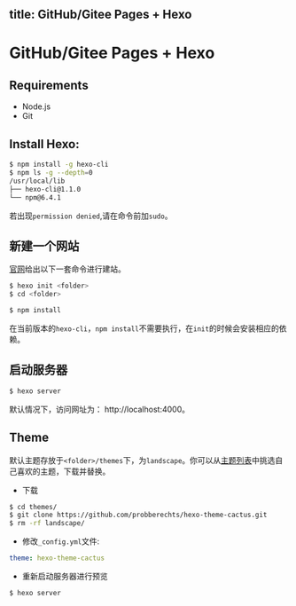 title: GitHub/Gitee Pages + Hexo
---

# GitHub/Gitee Pages + Hexo

## Requirements

- Node.js
- Git

## Install Hexo:

```sh
$ npm install -g hexo-cli
$ npm ls -g --depth=0
/usr/local/lib
├── hexo-cli@1.1.0
└── npm@6.4.1
```

若出现`permission denied`,请在命令前加`sudo`。

## 新建一个网站

[官网](https://hexo.io/zh-cn/docs/setup)给出以下一套命令进行建站。

```sh
$ hexo init <folder>
$ cd <folder>

$ npm install
```

在当前版本的`hexo-cli`，`npm install`不需要执行，在`init`的时候会安装相应的依赖。

## 启动服务器

```sh
$ hexo server
```

默认情况下，访问网址为： http://localhost:4000。

## Theme

默认主题存放于`<folder>/themes`下，为`landscape`。你可以从[主题列表](https://hexo.io/themes/)中挑选自己喜欢的主题，下载并替换。

- 下载
```sh
$ cd themes/
$ git clone https://github.com/probberechts/hexo-theme-cactus.git
$ rm -rf landscape/
```

- 修改`_config.yml`文件:
```yaml
theme: hexo-theme-cactus
```

- 重新启动服务器进行预览
```bash
$ hexo server
```

<!-- [hexo-theme-doc](https://zalando-incubator.github.io/hexo-theme-doc/) -->